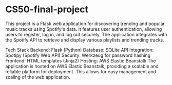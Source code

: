 # CS50-final-project
This project is a Flask web application for discovering trending and popular music tracks using Spotify's data. It features user authentication, allowing users to register, log in, and log out securely. The application integrates with the Spotify API to retrieve and display various playlists and trending tracks.


Tech Stack
Backend: Flask (Python)
Database: SQLite
API Integration: Spotipy (Spotify Web API)
Security: Werkzeug for password hashing
Frontend: HTML templates (Jinja2)
Hosting: AWS Elastic Beanstalk
The application is hosted on AWS Elastic Beanstalk, providing a scalable and reliable platform for deployment. This allows for easy management and scaling of the web application.
